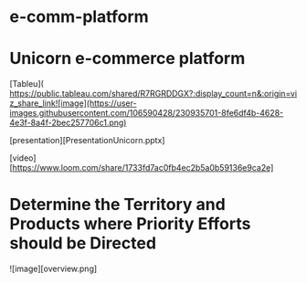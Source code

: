 # e-comm-platform
# Unicorn e-commerce platform 

[Tableu](
 https://public.tableau.com/shared/R7RGRDDGX?:display_count=n&:origin=viz_share_link![image](https://user-images.githubusercontent.com/106590428/230935701-8fe6df4b-4628-4e3f-8a4f-2bec257706c1.png)

[presentation][PresentationUnicorn.pptx]

[video][https://www.loom.com/share/1733fd7ac0fb4ec2b5a0b59136e9ca2e]

# Determine the Territory and Products where Priority Efforts should be Directed

![image][overview.png]